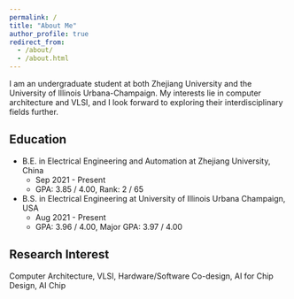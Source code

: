 ```yaml
---
permalink: /
title: "About Me"
author_profile: true
redirect_from: 
  - /about/
  - /about.html
---
```


I am an undergraduate student at both Zhejiang University and the University of Illinois Urbana-Champaign. My interests lie in computer architecture and VLSI, and I look forward to exploring their interdisciplinary fields further.

## Education
- B.E. in Electrical Engineering and Automation at Zhejiang University, China
  - Sep 2021 - Present  
  - GPA: 3.85 / 4.00, Rank: 2 / 65  
- B.S. in Electrical Engineering at University of Illinois Urbana Champaign, USA  
  - Aug 2021 - Present
  - GPA: 3.96 / 4.00, Major GPA: 3.97 / 4.00  

## Research Interest
Computer Architecture, VLSI, Hardware/Software Co-design, AI for Chip Design, AI Chip
